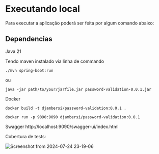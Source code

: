 # Executando local
Para executar a aplicação poderá ser feita por algum  comando abaixo:

## Dependencias
Java 21

Tendo maven instalado via linha de commando
```shell
./mvn spring-boot:run
```
ou
```shell
java -jar path/to/your/jarfile.jar password-validation-0.0.1.jar
```

Docker

```shell
docker build -t djambersi/password-validation:0.0.1 .
```

```shell
docker run -p 9090:9090 djambersi/password-validation:0.0.1
```

Swagger
http://localhost:9090/swagger-ui/index.html

Cobertura de tests:

![Screenshot from 2024-07-24 23-19-06](https://github.com/user-attachments/assets/2a65b1ba-1cdb-488a-b586-3fe33000bc91)
